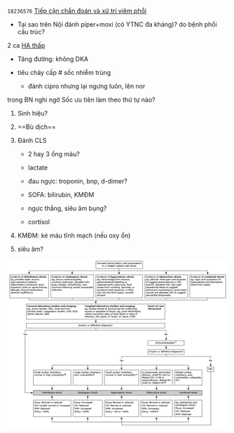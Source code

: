 `18236576` [Tiếp cận chẩn đoán và xử trí viêm phổi](Ti%E1%BA%BFp%20c%E1%BA%ADn%20ch%E1%BA%A9n%20%C4%91o%C3%A1n%20v%C3%A0%20x%E1%BB%AD%20tr%C3%AD%20vi%C3%AAm%20ph%E1%BB%95i.md)
  
- Tại sao trên Nội đánh piper+moxi (có YTNC đa kháng)? do bệnh phổi cấu trúc?
  

  
2 ca [HA thấp](HA%20th%E1%BA%A5p.md)
  
- Tăng đường: không DKA
  
- tiêu chảy cấp # sốc nhiễm trùng
  
	- đánh cipro nhưng lại ngưng luôn, lên nor
  

  

  

  

  
trong BN nghi ngờ Sốc ưu tiên làm theo thứ tự nào?
  
1. Sinh hiệu?
  
2. ==Bù dịch==
  
3. Đánh CLS
  
	- 2 hay 3 ống máu?
  
	- lactate
  
	- đau ngực: troponin, bnp, d-dimer?
  
	- SOFA: bilirubin, KMĐM
  
	- ngực thẳng, siêu âm bụng?
  
	- cortisol
  
1. KMĐM: ké máu tĩnh mạch (nếu oxy ổn)
  
2. siêu âm?
  

  
![240724-20240724222148844.webp](../200%20FILES/201%20Image/240724-20240724222148844.webp)